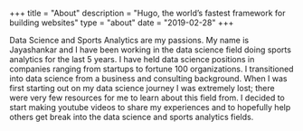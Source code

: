 +++
title = "About"
description = "Hugo, the world’s fastest framework for building websites"
type = "about"
date = "2019-02-28"
+++

Data Science and Sports Analytics are my passions. My name is Jayashankar and I have been working in the data science field doing sports analytics for the last 5 years. I have held data science positions in companies ranging from startups to fortune 100 organizations. I transitioned into data science from a business and consulting background. When I was first starting out on my data science journey I was extremely lost; there were very few resources for me to learn about this field from. I decided to start making youtube videos to share my experiences and to hopefully help others get break into the data science and sports analytics fields.
